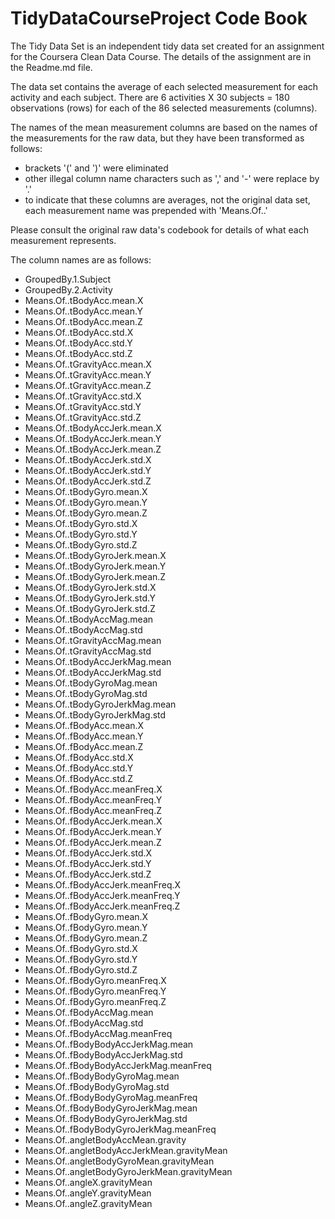 # TidyDataCourseProject Code Book

The Tidy Data Set is an independent tidy data set created for an assignment for the Coursera Clean Data Course. The details of the assignment are in the Readme.md file.

The data set contains the average of each selected measurement for each activity and each subject. There are 6 activities X 30 subjects = 180 observations (rows) for each of the 86 selected measurements (columns). 

The names of the mean measurement columns are based on the names of the measurements for the raw data, but they have been transformed as follows:
* brackets '(' and ')' were eliminated
* other illegal column name characters such as ',' and '-' were replace by '.'
* to indicate that these columns are averages, not the original data set, each measurement name was prepended with 'Means.Of..'

Please consult the original raw data's codebook for details of what each measurement represents.

The column names are as follows:

* GroupedBy.1.Subject
* GroupedBy.2.Activity
* Means.Of..tBodyAcc.mean.X
* Means.Of..tBodyAcc.mean.Y
* Means.Of..tBodyAcc.mean.Z
* Means.Of..tBodyAcc.std.X
* Means.Of..tBodyAcc.std.Y
* Means.Of..tBodyAcc.std.Z
* Means.Of..tGravityAcc.mean.X
* Means.Of..tGravityAcc.mean.Y
* Means.Of..tGravityAcc.mean.Z
* Means.Of..tGravityAcc.std.X
* Means.Of..tGravityAcc.std.Y
* Means.Of..tGravityAcc.std.Z
* Means.Of..tBodyAccJerk.mean.X
* Means.Of..tBodyAccJerk.mean.Y
* Means.Of..tBodyAccJerk.mean.Z
* Means.Of..tBodyAccJerk.std.X
* Means.Of..tBodyAccJerk.std.Y
* Means.Of..tBodyAccJerk.std.Z
* Means.Of..tBodyGyro.mean.X
* Means.Of..tBodyGyro.mean.Y
* Means.Of..tBodyGyro.mean.Z
* Means.Of..tBodyGyro.std.X
* Means.Of..tBodyGyro.std.Y
* Means.Of..tBodyGyro.std.Z
* Means.Of..tBodyGyroJerk.mean.X
* Means.Of..tBodyGyroJerk.mean.Y
* Means.Of..tBodyGyroJerk.mean.Z
* Means.Of..tBodyGyroJerk.std.X
* Means.Of..tBodyGyroJerk.std.Y
* Means.Of..tBodyGyroJerk.std.Z
* Means.Of..tBodyAccMag.mean
* Means.Of..tBodyAccMag.std
* Means.Of..tGravityAccMag.mean
* Means.Of..tGravityAccMag.std
* Means.Of..tBodyAccJerkMag.mean
* Means.Of..tBodyAccJerkMag.std
* Means.Of..tBodyGyroMag.mean
* Means.Of..tBodyGyroMag.std
* Means.Of..tBodyGyroJerkMag.mean
* Means.Of..tBodyGyroJerkMag.std
* Means.Of..fBodyAcc.mean.X
* Means.Of..fBodyAcc.mean.Y
* Means.Of..fBodyAcc.mean.Z
* Means.Of..fBodyAcc.std.X
* Means.Of..fBodyAcc.std.Y
* Means.Of..fBodyAcc.std.Z
* Means.Of..fBodyAcc.meanFreq.X
* Means.Of..fBodyAcc.meanFreq.Y
* Means.Of..fBodyAcc.meanFreq.Z
* Means.Of..fBodyAccJerk.mean.X
* Means.Of..fBodyAccJerk.mean.Y
* Means.Of..fBodyAccJerk.mean.Z
* Means.Of..fBodyAccJerk.std.X
* Means.Of..fBodyAccJerk.std.Y
* Means.Of..fBodyAccJerk.std.Z
* Means.Of..fBodyAccJerk.meanFreq.X
* Means.Of..fBodyAccJerk.meanFreq.Y
* Means.Of..fBodyAccJerk.meanFreq.Z
* Means.Of..fBodyGyro.mean.X
* Means.Of..fBodyGyro.mean.Y
* Means.Of..fBodyGyro.mean.Z
* Means.Of..fBodyGyro.std.X
* Means.Of..fBodyGyro.std.Y
* Means.Of..fBodyGyro.std.Z
* Means.Of..fBodyGyro.meanFreq.X
* Means.Of..fBodyGyro.meanFreq.Y
* Means.Of..fBodyGyro.meanFreq.Z
* Means.Of..fBodyAccMag.mean
* Means.Of..fBodyAccMag.std
* Means.Of..fBodyAccMag.meanFreq
* Means.Of..fBodyBodyAccJerkMag.mean
* Means.Of..fBodyBodyAccJerkMag.std
* Means.Of..fBodyBodyAccJerkMag.meanFreq
* Means.Of..fBodyBodyGyroMag.mean
* Means.Of..fBodyBodyGyroMag.std
* Means.Of..fBodyBodyGyroMag.meanFreq
* Means.Of..fBodyBodyGyroJerkMag.mean
* Means.Of..fBodyBodyGyroJerkMag.std
* Means.Of..fBodyBodyGyroJerkMag.meanFreq
* Means.Of..angletBodyAccMean.gravity
* Means.Of..angletBodyAccJerkMean.gravityMean
* Means.Of..angletBodyGyroMean.gravityMean
* Means.Of..angletBodyGyroJerkMean.gravityMean
* Means.Of..angleX.gravityMean
* Means.Of..angleY.gravityMean
* Means.Of..angleZ.gravityMean

